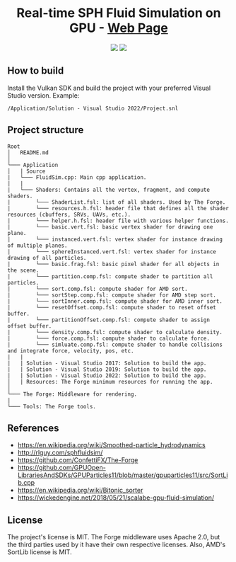 <div align="center">

# Real-time SPH Fluid Simulation on GPU - [Web Page](https://aminaliari.github.io/fluid-simulation-webpage)

[![](https://aminaliari.github.io/images/fluid-sim/1.gif)](https://www.youtube.com/watch?v=MFVHW4kdEtc)
[![](https://media.giphy.com/media/v1.Y2lkPTc5MGI3NjExOGRjMjg0NjYzN2JkMzViNWY0MjVkY2VjOTY2YmNmNzg1OGVmZTRjOSZlcD12MV9pbnRlcm5hbF9naWZzX2dpZklkJmN0PWc/Y7Qke6WOsADOl1vEep/giphy.gif)](https://www.youtube.com/watch?v=MFVHW4kdEtc)

</div>

## How to build
Install the Vulkan SDK and build the project with your preferred Visual Studio version. Example:
```
/Application/Solution - Visual Studio 2022/Project.snl
```

## Project structure
```
Root
│   README.md
│
└─── Application
│   | Source
|   └─── FluidSim.cpp: Main cpp application.
|   |
|   └─── Shaders: Contains all the vertex, fragment, and compute shaders.
|        └─── ShaderList.fsl: list of all shaders. Used by The Forge.
|        └─── resources.h.fsl: header file that defines all the shader resources (cbuffers, SRVs, UAVs, etc.).
|        └─── helper.h.fsl: header file with various helper functions.
|        └─── basic.vert.fsl: basic vertex shader for drawing one plane.
|        └─── instanced.vert.fsl: vertex shader for instance drawing of multiple planes.
|        └─── sphereInstanced.vert.fsl: vertex shader for instance drawing of all particles. 
|        └─── basic.frag.fsl: basic pixel shader for all objects in the scene.
|        └─── partition.comp.fsl: compute shader to partition all particles.
|        └─── sort.comp.fsl: compute shader for AMD sort.
|        └─── sortStep.comp.fsl: compute shader for AMD step sort.
|        └─── sortInner.comp.fsl: compute shader for AMD inner sort.
|        └─── resetOffset.comp.fsl: compute shader to reset offset buffer.
|        └─── partitionOffset.comp.fsl: compute shader to assign offset buffer.
|        └─── density.comp.fsl: compute shader to calculate density.
|        └─── force.comp.fsl: compute shader to calculate force.
|        └─── simluate.comp.fsl: compute shader to handle collisions and integrate force, velocity, pos, etc.
|   |
|   | Solution - Visual Studio 2017: Solution to build the app.
|   | Solution - Visual Studio 2019: Solution to build the app.
|   | Solution - Visual Studio 2022: Solution to build the app.
│   | Resources: The Forge minimum resources for running the app.
│
└─── The Forge: Middleware for rendering.
|
└─── Tools: The Forge tools.
```

## References
- https://en.wikipedia.org/wiki/Smoothed-particle_hydrodynamics
- http://rlguy.com/sphfluidsim/
- https://github.com/ConfettiFX/The-Forge
- https://github.com/GPUOpen-LibrariesAndSDKs/GPUParticles11/blob/master/gpuparticles11/src/SortLib.cpp
- https://en.wikipedia.org/wiki/Bitonic_sorter
- https://wickedengine.net/2018/05/21/scalabe-gpu-fluid-simulation/

## License
The project's license is MIT. The Forge middleware uses Apache 2.0, but the third parties used by it have their own respective licenses. Also, AMD's SortLib license is MIT.
